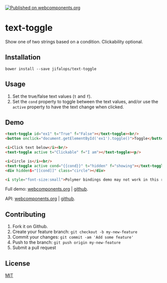 [![Published on webcomponents.org](https://img.shields.io/badge/webcomponents.org-published-blue.svg)](https://www.webcomponents.org/element/jifalops/text-toggle)

# text-toggle
Show one of two strings based on a condition. Clickability optional.

## Installation

```
bower install --save jifalops/text-toggle
```

## Usage
1. Set the true/false text values (`t` and `f`).
2. Set the `cond` property to toggle between the text values, and/or use
  the `active` property to have the text change when clicked.

## Demo
<!--
```
<custom-element-demo>
  <template is="dom-bind">
    <script src="../webcomponentsjs/webcomponents-lite.js"></script>
    <link rel="import" href="text-toggle.html">
    <style>
      text-toggle {
        font-weight: bold;
        font-family: 'monospace';
      }
      .circle {
        background-color:blue;
        height:24px;
        width:24px;
        border-radius:50%
      }
    </style>
    <next-code-block></next-code-block>
  </template>
</custom-element-demo>
```
-->

```html
<text-toggle id="ex1" t="True" f="False"></text-toggle><br/>
<button onclick="document.getElementById('ex1').toggle()">Toggle</button><p/>

<i>Click text below</i><br/>
<text-toggle active t="Clickable" f="I am"></text-toggle><p/>

<i>Circle is</i><br/>
<text-toggle active cond="{{cond}}" t="hidden" f="showing"></text-toggle>
<div hidden$="[[cond]]" class="circle"></div>

<i style="font-size:small">Polymer bindings demo may not work in this readme.</i>
```

Full demo:
[webcomponents.org](https://www.webcomponents.org/element/jifalops/text-toggle/demo/demo/index.html)
| [github](https://jifalops.github.io/text-toggle/components/text-toggle/demo/).

API: [webcomponents.org](https://www.webcomponents.org/element/jifalops/text-toggle/text-toggle)
| [github](https://jifalops.github.io/text-toggle).

## Contributing

1. Fork it on Github.
2. Create your feature branch: `git checkout -b my-new-feature`
3. Commit your changes: `git commit -am 'Add some feature'`
4. Push to the branch: `git push origin my-new-feature`
5. Submit a pull request

## License

[MIT](https://opensource.org/licenses/MIT)
